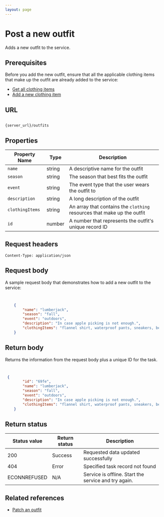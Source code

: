 ```yaml
---
layout: page
---
```


# Post a new outfit

Adds a new outfit to the service.

## Prerequisites

Before you add the new outfit, ensure that all the applicable clothing items that make up the outfit are already added to the service:

* [Get all clothing items](clothing-get-all-clothing-items.md)
* [Add a new clothing item](docs/tutorials/clothing-add-a-new-clothing-item.md)

## URL

```shell

{server_url}/outfits
```

## Properties

|Property Name |Type |Description |
|---------------|-----|------------|
| `name`      |string |A descriptive name for the outfit|
|`season`    |string |The season that best fits the outfit|
|`event`     |string |The event type that the user wears the outfit to|
|`description` |string |A long description of the outfit|
|`clothingItems`|string | An array that contains the `clothing` resources that make up the outfit|
|`id` |number |A number that represents the outfit's unique record ID|

## Request headers

`Content-Type: application/json`

## Request body

A sample request body that demonstrates how to add a new outfit to the service:

```json


    {
        "name": "lumberjack",
        "season": "fall",
        "event": "outdoors",
        "description": "In case apple picking is not enough.",
        "clothingItems": "flannel shirt, waterproof pants, sneakers, beanie",
    }

```

## Return body

Returns the information from the request body plus a unique ID for the task.

```json


 {
        "id": "69fe",
        "name": "lumberjack",
        "season": "fall",
        "event": "outdoors",
        "description": "In case apple picking is not enough.",
        "clothingItems": "flannel shirt, waterproof pants, sneakers, beanie"
    }
```

## Return status

| Status value | Return status | Description |
| ------------- | ----------- | ----------- |
| 200 | Success | Requested data updated successfully |
| 404 | Error | Specified task record not found |
|  ECONNREFUSED | N/A | Service is offline. Start the service and try again. |

## Related references

* [Patch an outfit](outfits-patch-an-outfit-by-id.md)